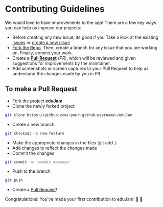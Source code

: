 # Contributing Guidelines

We would love to have improvements to the app! There are a few key ways you can help us improve our projects:

- Before creating any new issue, its good if you Take a look at the existing [Issues](https://github.com/CerritusCodersComm/eduJam/issues) or [create a new issue](https://github.com/CerritusCodersComm/eduJam/issues/new)
- [Fork the Repo](https://github.com/CerritusCodersComm/eduJam/fork). Then, create a branch for any issue that you are working on. Finally, commit your work.
- Create a **[Pull Request](https://github.com/CerritusCodersComm/eduJam/compare)** (_PR_), which will be reviewed and given suggestions for improvements by the maintainer.
- Add screenshots or screen captures to your Pull Request to help us understand the changes made by you in PR.

## To make a Pull Request
- Fork the project [**eduJam**](https://github.com/CerritusCodersComm/eduJam)
- Clone the newly forked project
```bash
git clone https://github.com/<your-github-username>/eduJam
```
- Create a new branch
```bash
git checkout -b new-feature
```
- Make the appropriate changes in the files (git add .)
- Add changes to reflect the changes made
- Commit the changes
```bash
git commit -m 'commit message'
```
- Push to the branch
```bash
git push
```
- Create a [Pull Request](https://help.github.com/en/github/collaborating-with-issues-and-pull-requests/creating-a-pull-request)!

Congratulations! You've made your first contribution to eduJam! :rocket: :partying_face:

